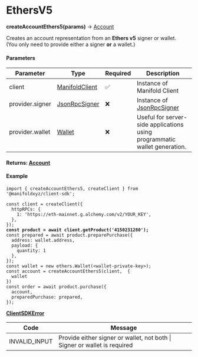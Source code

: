 # EthersV5

**createAccountEthers5(params)** → [Account](../../reference/account.md)

Creates an account representation from an **Ethers v5** signer or wallet.\
(You only need to provide either a signer **or** a wallet.)

#### Parameters

| Parameter       | Type                                                                                      | Required | Description                                                                                            |
| --------------- | ----------------------------------------------------------------------------------------- | -------- | ------------------------------------------------------------------------------------------------------ |
| client          | [ManifoldClient](../manifold-client/)                                                     | ✅        | Instance of Manifold Client                                                                            |
| provider.signer | [JsonRpcSigner](https://docs.ethers.org/v5/api/providers/jsonrpc-provider/#JsonRpcSigner) | ❌        | Instance of  [JsonRpcSigner](https://docs.ethers.org/v5/api/providers/jsonrpc-provider/#JsonRpcSigner) |
| provider.wallet | [Wallet](https://docs.ethers.org/v5/api/signer/#Wallet)                                   | ❌        | Useful for server-side applications using programmatic wallet generation.                              |

#### Returns: [Account](https://app.gitbook.com/o/FkM3zqPi1O0VypWXgiUZ/s/wX9Yl8DLygpenDBVWGPF/~/changes/1/reference/account)

#### Example

<pre class="language-jsx"><code class="lang-jsx">import { createAccountEthers5, createClient } from '@manifoldxyz/client-sdk';

const client = createClient({
  httpRPCs: {
    1: 'https://eth-mainnet.g.alchemy.com/v2/YOUR_KEY',
  },
});
<strong>const product = await client.getProduct('4150231280');
</strong>const prepared = await product.preparePurchase({
  address: wallet.address,
  payload: {
    quantity: 1
  },
});
const wallet = new ethers.Wallet(&#x3C;wallet-private-key>);
const account = createAccountEthers5(client,  {
  wallet
})
const order = await product.purchase({
  account,
  preparedPurchase: prepared,
});
</code></pre>

[**ClientSDKError**](../../reference/clientsdkerror.md)

| Code           | Message                                                                   |
| -------------- | ------------------------------------------------------------------------- |
| INVALID\_INPUT | Provide either signer or wallet, not both \| Signer or wallet is required |
